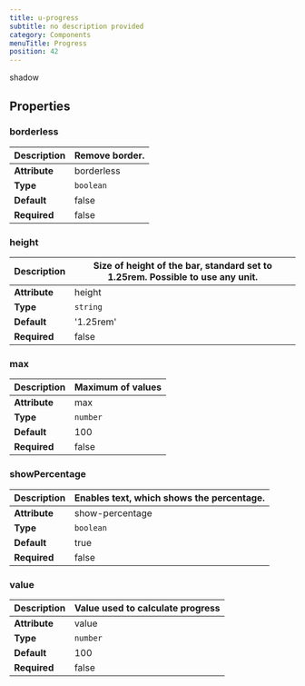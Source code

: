 ```yaml
---
title: u-progress
subtitle: no description provided
category: Components
menuTitle: Progress
position: 42
---
```


<badge> shadow </badge>








## Properties

### borderless
|**Description**|Remove border.|
|---|---|
|**Attribute**|borderless|
|**Type**|`boolean`|
|**Default**|false|
|**Required**|false|


### height
|**Description**|Size of height of the bar, standard set to 1.25rem. Possible to use any unit.|
|---|---|
|**Attribute**|height|
|**Type**|`string`|
|**Default**|'1.25rem'|
|**Required**|false|


### max
|**Description**|Maximum of values|
|---|---|
|**Attribute**|max|
|**Type**|`number`|
|**Default**|100|
|**Required**|false|


### showPercentage
|**Description**|Enables text, which shows the percentage.|
|---|---|
|**Attribute**|show-percentage|
|**Type**|`boolean`|
|**Default**|true|
|**Required**|false|


### value
|**Description**|Value used to calculate progress|
|---|---|
|**Attribute**|value|
|**Type**|`number`|
|**Default**|100|
|**Required**|false|
















